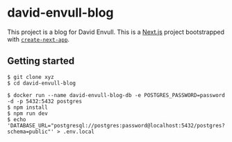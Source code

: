 # david-envull-blog

This project is a blog for David Envull. This is a [Next.js](https://nextjs.org/) project bootstrapped with [`create-next-app`](https://github.com/vercel/next.js/tree/canary/packages/create-next-app).

## Getting started

```shell
$ git clone xyz 
$ cd david-envull-blog

$ docker run --name david-envull-blog-db -e POSTGRES_PASSWORD=password -d -p 5432:5432 postgres
$ npm install
$ npm run dev
$ echo 'DATABASE_URL="postgresql://postgres:password@localhost:5432/postgres?schema=public"' > .env.local
```
